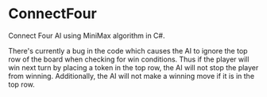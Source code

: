 ConnectFour
===========

Connect Four AI using MiniMax algorithm in C#.

There's currently a bug in the code which causes the AI to ignore the top row of the board when checking for win conditions. Thus if the player will win next turn by placing a token in the top row, the AI will not stop the player from winning. Additionally, the AI will not make a winning move if it is in the top row.
